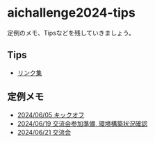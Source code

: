 # aichallenge2024-tips

定例のメモ、Tipsなどを残していきましょう。

## Tips
- [リンク集](Link.md)

## 定例メモ
- [2024/06/05 キックオフ](20240605_Kickoff.md)
- [2024/06/19 交流会参加準備, 環境構築状況確認](20240619.md)
- [2024/06/21 交流会](20240621.md)
